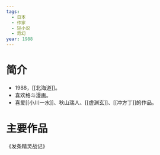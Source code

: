 ```yaml
---
tags:
  - 日本
  - 作家
  - 轻小说
  - 奇幻
year: 1988
---
```

# 简介

- 1988，[[北海道]]。
- 喜欢格斗漫画。
- 喜爱[[小川一水]]、秋山瑞人、[[虚渊玄]]、[[冲方丁]]的作品。
# 主要作品

《发条精灵战记》